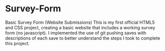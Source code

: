 # Survey-Form
Basic Survey Form (Website Submissions)
This is my first official HTML5 and CSS project, creating a basic website that includes a working survey form (no javascript). I implemented the use of git pushing saves with descriptions of each save to better understand the steps I took to complete this project.
